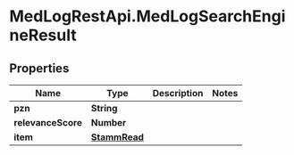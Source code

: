 # MedLogRestApi.MedLogSearchEngineResult

## Properties

Name | Type | Description | Notes
------------ | ------------- | ------------- | -------------
**pzn** | **String** |  | 
**relevanceScore** | **Number** |  | 
**item** | [**StammRead**](StammRead.md) |  | 


